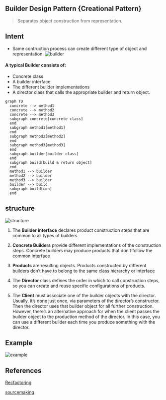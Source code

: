 ## Builder Design Pattern {Creational Pattern}
> Separates object construction from  representation.

## Intent
- Same contruction process can create different type of object and  representation.
![builder](https://refactoring.guru/images/patterns/content/builder/builder-en.png)


#### A typical Builder consists of:

- Concrete class
- A builder interface
- The different builder implementations
- A director class that calls the appropriate builder and return object.


```mermaid
graph TD
  concrete --> method1
  concrete --> method2
  concrete --> method3
  subgraph concrete[concrete class]
  end
  subgraph method1[method1]
  end
  subgraph method2[method2]
  end
  subgraph method3[method3]
  end
  subgraph builder[builder class]
  end
  subgraph build[build & return object]
  end
  method1 --> builder
  method2 --> builder
  method3 --> builder
  builder --> build
  subgraph build[con]
  end
```
<!-- slide:break -->

## structure

![structure](https://refactoring.guru/images/patterns/diagrams/builder/structure.png)

<!-- slide:break -->

1. The **Builder interface** declares product construction steps that are common to all types of builders

2. **Concrete Builders** provide different implementations of the construction steps. Concrete builders may produce products that don’t follow the common interface

3. **Products** are resulting objects. Products constructed by different builders don’t have to belong to the same class hierarchy or interface

4. The **Director** class defines the order in which to call construction steps, so you can create and reuse specific configurations of products.

5. The **Client** must associate one of the builder objects with the director. Usually, it’s done just once, via parameters of the director’s constructor. Then the director uses that builder object for all further construction. However, there’s an alternative approach for when the client passes the builder object to the production method of the director. In this case, you can use a different builder each time you produce something with the director.

## Example

![example](https://sourcemaking.com/files/v2/content/patterns/Builder_example1.png)

<!-- panels:end -->
## References
[Recfactoring](https://refactoring.guru/design-patterns/builder)

[sourcemaking](https://sourcemaking.com/design_patterns/builder)
